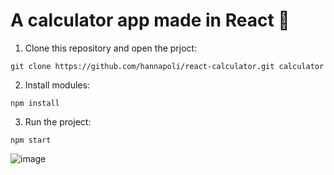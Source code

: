 # A calculator app made in React 🧮


1. Clone this repository and open the prjoct:

`git clone https://github.com/hannapoli/react-calculator.git calculator`

2. Install modules:

`npm install`

3. Run the project:

`npm start`

![image](https://github.com/user-attachments/assets/a79945d3-4ab4-4d56-983c-e1545d8eda17)

